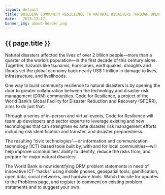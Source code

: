 ```yaml
---
layout: default
title: BUILDING COMMUNITY RESILIENCE TO NATURAL DISASTERS THROUGH OPEN INNOVATION 
date:   2013-12-17
banner_img: about-header.png 
---
```


{{ page.title }}
----------------

Natural disasters affected the lives of over 2 billion people—more than a quarter of the world’s population—in the first decade of this century alone.  Together, hazards like tsunamis, hurricanes, earthquakes, droughts and floods set the global economy back nearly US$ 1 trillion in damage to lives, infrastructure, and livelihoods.

One way to build community resilience to natural disasters is by opening the door to greater collaboration between the technology and disaster risk management (DRM) communities. Code for Resilience, a project of the World Bank’s Global Facility for Disaster Reduction and Recovery (GFDRR), aims to do just that.

<!--more-->

Through a series of in-person and virtual events, Code for Resilience will team up developers and sector experts to leverage existing and new technologies that can strengthen ex ante disaster risk management efforts including risk identification and transfer, and disaster preparedness.

The resulting “civic technologies”—or information and communication technology (ICT)-based tools built by, with and for local communities—will help improve communities’ ability to identify, reduce the risks from, and prepare for major natural disasters.

The World Bank is now identifying DRM problem statements in need of innovative ICT-“hacks” using mobile phones, geospatial tools, gamification, open data, social networks, and hardware tools.  Watch this site for updates to the Problems page, and register to comment on existing problem statements and to suggest your own.

